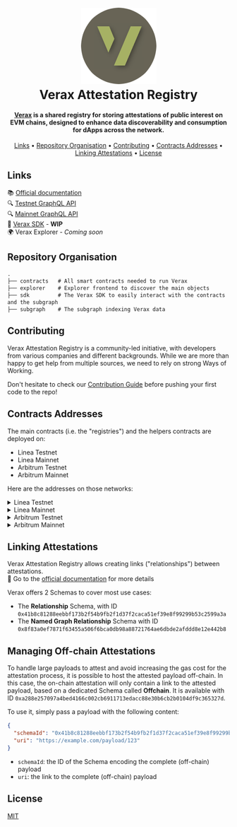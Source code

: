 <h1 align="center">
  <br>
  <a href="https://docs.ver.ax/"><img src="https://raw.githubusercontent.com/Consensys/linea-attestation-registry/dev/doc/verax-logo-circle.png" alt="Verax"></a>
  <br>
  Verax Attestation Registry
  <br>
</h1>

<h4 align="center"><a href="https://docs.ver.ax/">Verax</a> is a shared registry for storing attestations of
public interest on EVM
chains, designed to enhance data discoverability and consumption for dApps across
the network.</h4>

<p align="center">
  <a href="#links">Links</a> •
  <a href="#repository-organisation">Repository Organisation</a> •
  <a href="#contributing">Contributing</a> •
  <a href="#contracts-addresses">Contracts Addresses</a> •
  <a href="#linking-attestations">Linking Attestations</a> •
  <a href="#license">License</a>
</p>

## Links

📚 [Official documentation](https://docs.ver.ax/)  
🔍
[Testnet GraphQL API](https://graph-query.goerli.linea.build/subgraphs/name/Consensys/linea-attestation-registry/graphql)  
🔍 [Mainnet GraphQL API](https://graph-query.linea.build/subgraphs/name/Consensys/linea-attestation-registry/graphql)  
🧱 [Verax SDK](https://www.npmjs.com/package/@verax-attestation-registry/verax-sdk) - **WIP**  
🌍 Verax Explorer - _Coming soon_

## Repository Organisation

```
.
├── contracts   # All smart contracts needed to run Verax
├── explorer    # Explorer frontend to discover the main objects
├── sdk         # The Verax SDK to easily interact with the contracts and the subgraph
├── subgraph    # The subgraph indexing Verax data
```

## Contributing

Verax Attestation Registry is a community-led initiative, with developers from various companies and different
backgrounds. While we are more than happy to get help from multiple sources, we need to rely on strong Ways of Working.

Don't hesitate to check our [Contribution Guide](./CONTRIBUTING.md) before pushing your first code to the repo!

## Contracts Addresses

The main contracts (i.e. the "registries") and the helpers contracts are deployed on:

- Linea Testnet
- Linea Mainnet
- Arbitrum Testnet
- Arbitrum Mainnet

Here are the addresses on those networks:

<details>
  <summary>Linea Testnet</summary>

- Router =
  [0x736c78b2f2cBf4F921E8551b2acB6A5Edc9177D5](https://goerli.lineascan.build/address/0x736c78b2f2cBf4F921E8551b2acB6A5Edc9177D5)
- AttestationRegistry =
  [0xC765F28096F6121C2F2b82D35A4346280164428b](https://goerli.lineascan.build/address/0xC765F28096F6121C2F2b82D35A4346280164428b)
- ModuleRegistry =
  [0x1a20b2CFA134686306436D2c9f778D7eC6c43A43](https://goerli.lineascan.build/address/0x1a20b2CFA134686306436D2c9f778D7eC6c43A43)
- PortalRegistry =
  [0x506f88a5Ca8D5F001f2909b029738A40042e42a6](https://goerli.lineascan.build/address/0x506f88a5Ca8D5F001f2909b029738A40042e42a6)
- SchemaRegistry =
  [0xB2c4Da1f8F08A0CA25862509E5431289BE2b598B](https://goerli.lineascan.build/address/0xB2c4Da1f8F08A0CA25862509E5431289BE2b598B)
- AttestationReader =
  [0x65c8294C7aF0f0bDDe51eF92AF850613bb629fc6](https://goerli.lineascan.build/address/0x65c8294C7aF0f0bDDe51eF92AF850613bb629fc6)

</details>

<details>
  <summary>Linea Mainnet</summary>

- Router =
  [0x4d3a380A03f3a18A5dC44b01119839D8674a552E](https://lineascan.build/address/0x4d3a380A03f3a18A5dC44b01119839D8674a552E)
- AttestationRegistry =
  [0x3de3893aa4Cdea029e84e75223a152FD08315138](https://lineascan.build/address/0x3de3893aa4Cdea029e84e75223a152FD08315138)
- ModuleRegistry =
  [0xf851513A732996F22542226341748f3C9978438f](https://lineascan.build/address/0xf851513A732996F22542226341748f3C9978438f)
- PortalRegistry =
  [0xd5d61e4ECDf6d46A63BfdC262af92544DFc19083](https://lineascan.build/address/0xd5d61e4ECDf6d46A63BfdC262af92544DFc19083)
- SchemaRegistry =
  [0x0f95dCec4c7a93F2637eb13b655F2223ea036B59](https://lineascan.build/address/0x0f95dCec4c7a93F2637eb13b655F2223ea036B59)
- AttestationReader =
  [0x40871e247CF6b8fd8794c9c56bB5c2b8a4FA3B6c](https://lineascan.build/address/0x40871e247CF6b8fd8794c9c56bB5c2b8a4FA3B6c)

</details>

<details>
  <summary>Arbitrum Testnet</summary>

- Router =
  [0xa75A9e735C38e622c54e0206Dc3c67Cb72e5d18f](https://goerli.arbiscan.io/address/0xa75A9e735C38e622c54e0206Dc3c67Cb72e5d18f)
- AttestationRegistry =
  [0x11a7126095DA0718cd404876a3dbed64B100af41](https://goerli.arbiscan.io/address/0x11a7126095DA0718cd404876a3dbed64B100af41)
- ModuleRegistry =
  [0x8580c2Ab2ae45669e0796645b12E50842f3fAF2A](https://goerli.arbiscan.io/address/0x8580c2Ab2ae45669e0796645b12E50842f3fAF2A)
- PortalRegistry =
  [0x132f450ff24380aACF3F8917FE9853763D837802](https://goerli.arbiscan.io/address/0x132f450ff24380aACF3F8917FE9853763D837802)
- SchemaRegistry =
  [0x7b6D73dE7Eae28294F8410891A1D60eA9ee9cEd7](https://goerli.arbiscan.io/address/0x7b6D73dE7Eae28294F8410891A1D60eA9ee9cEd7)
- AttestationReader =
  [0x3cd19Ee51AFE5F176B032cBa5dc213F7aD4bf5Ae](https://goerli.arbiscan.io/address/0x3cd19Ee51AFE5F176B032cBa5dc213F7aD4bf5Ae)

</details>

<details>
  <summary>Arbitrum Mainnet</summary>

- Router =
  [0xa77196867bB03D04786EF636cDdD82f37A1248a9](https://arbiscan.io/address/0xa77196867bB03D04786EF636cDdD82f37A1248a9)
- AttestationRegistry =
  [0x335E9719e8eFE2a19A92E07BC4836160fC31cd7C](https://arbiscan.io/address/0x335E9719e8eFE2a19A92E07BC4836160fC31cd7C)
- ModuleRegistry =
  [0x3acF4daAB6cbc01546Dd4a96c9665B398d48A4ba](https://arbiscan.io/address/0x3acF4daAB6cbc01546Dd4a96c9665B398d48A4ba)
- PortalRegistry =
  [0x4042D0A54f997EE3a1b0F51e4813654199BFd8bD](https://arbiscan.io/address/0x4042D0A54f997EE3a1b0F51e4813654199BFd8bD)
- SchemaRegistry =
  [0xE96072F46EA0e42e538762dDc0aFa4ED8AE6Ec27](https://arbiscan.io/address/0xE96072F46EA0e42e538762dDc0aFa4ED8AE6Ec27)
- AttestationReader =
  [0x324C060A26444c3fB9B93e03d31e8cfF4b1715C1](https://arbiscan.io/address/0x324C060A26444c3fB9B93e03d31e8cfF4b1715C1)

</details>

## Linking Attestations

Verax Attestation Registry allows creating links ("relationships") between attestations.  
🔗 Go to the [official documentation](https://docs.ver.ax/developer-guides/for-attestation-issuers/link-attestations)
for more details

Verax offers 2 Schemas to cover most use cases:

- The **Relationship** Schema, with ID `0x41b8c81288eebbf173b2f54b9fb2f1d37f2caca51ef39e8f99299b53c2599a3a`
- The **Named Graph Relationship** Schema with ID `0x8f83a0ef7871f63455a506f6bca0db98a88721764ae6dbde2afddd8e12e442b8`

## Managing Off-chain Attestations

To handle large payloads to attest and avoid increasing the gas cost for the attestation process, it is possible to host
the attested payload off-chain. In this case, the on-chain attestation will only contain a link to the attested payload,
based on a dedicated Schema called **Offchain**. It is available with ID
`0xa288e257097a4bed4166c002cb6911713edacc88e30b6cb2b0104df9c365327d`.

To use it, simply pass a payload with the following content:

```json
{
  "schemaId": "0x41b8c81288eebbf173b2f54b9fb2f1d37f2caca51ef39e8f99299b53c2599a3b",
  "uri": "https://example.com/payload/123"
}
```

- `schemaId`: the ID of the Schema encoding the complete (off-chain) payload
- `uri`: the link to the complete (off-chain) payload

## License

[MIT](./LICENSE)
